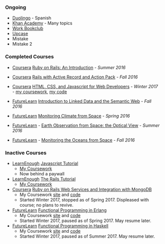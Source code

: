 
### Ongoing

  - [Duolingo](https://www.duolingo.com/Lomkey) - Spanish
  - [Khan Academy](https://www.khanacademy.org/profile/Lomky/) - Many topics
  - [Work Bookclub](https://lomky.github.io/learning/books/caseflow-bookclub) 
  - [Upcase](https://lomky.github.io/learning/upcase/README.md)
  - Mistake
  - Mistake 2

### Completed Courses

 - [Coursera](https://www.coursera.org) [Ruby on Rails: An Introduction](https://www.coursera.org/learn/ruby-on-rails-intro) - _Summer 2016_  
 - [Coursera](https://www.coursera.org) [Rails with Active Record and Action Pack](https://www.coursera.org/learn/rails-with-active-record) - _Fall 2016_  
 - [Coursera](https://www.coursera.org) [HTML, CSS, and Javascript for Web Developers](https://www.coursera.org/learn/html-css-javascript-for-web-developers/) - _Winter 2017_ - [my coursework](https://lomky.github.io/learning/coursera/webdev/), [my code](https://github.com/lomky/learning/tree/master/coursera/webdev)
 
 - [FutureLearn](https://www.futurelearn.com) [Introduction to Linked Data and the Semantic Web](https://www.futurelearn.com/courses/linked-data/) - _Fall 2016_
 
 - [FutureLearn](https://www.futurelearn.com) [Monitoring Climate from Space](https://www.futurelearn.com/courses/climate-from-space/) - _Spring 2016_
 - [FutureLearn](https://www.futurelearn.com) - [Earth Observation from Space: the Optical View](https://www.futurelearn.com/courses/optical-earth-observation/) - _Summer 2016_
 - [FutureLearn](https://www.futurelearn.com) - [Monitoring the Oceans from Space](https://www.futurelearn.com/courses/oceans-from-space/) - _Fall 2016_

### Inactive Courses

  - [LearnEnough](https://www.learnenough.com) [Javascript Tutorial](https://www.learnenough.com/javascript-tutorial-tutorial/hello_world/js_web) 
    - [My Coursework](https://lomky.github.io/learning/learn-enough/javascript)
    - Now behind a paywall
 - [LearnEnough](https://www.learnenough.com) [The Rails Tutorial](http://www.railstutorial.org/book) 
   - [My Coursework](https://lomky.github.io/learning/learn-enough/rails)
 - [Coursera](https://www.coursera.org) [Ruby on Rails Web Services and Integration with MongoDB](https://www.coursera.org/learn/ruby-on-rails-web-services-mongodb) 
   - My Coursework [site](https://lomky.github.io/learning/coursera/ruby-on-rails-mongodb/) and [code](https://github.com/lomky/learning/tree/master/coursera/ruby-on-rails-mongodb)
   - Started Winter 2017, stopped as of Spring 2017. Displeased with course; no plans to revive.
 - [FutureLearn](https://www.futurelearn.com) [Functional Programming in Erlang](https://www.futurelearn.com/courses/functional-programming-erlang)
   - My Coursework [site](https://lomky.github.io/learning/future_learn/erlang/) and [code](https://github.com/lomky/learning/tree/master/future_learn/erlang)
   - Started Winter 2017, paused as of Spring 2017. May resume later.
 - [FutureLearn](https://www.futurelearn.com) [Functional Programming in Haskell](https://www.futurelearn.com/courses/functional-programming-haskell)
   - My Coursework [site](https://lomky.github.io/learning/future_learn/haskell/) and [code](https://github.com/lomky/learning/tree/master/future_learn/haskell)
   - Started Winter 2017, paused as of Summer 2017. May resume later.
